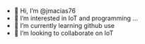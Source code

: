 - 👋 Hi, I’m @jmacias76
- 👀 I’m interested in IoT and programming ...
- 🌱 I’m currently learning github use
- 💞️ I’m looking to collaborate on IoT

<!---
jmacias76/jmacias76 is a ✨ special ✨ repository because its `README.md` (this file) appears on your GitHub profile.
You can click the Preview link to take a look at your changes.
--->
